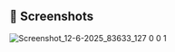 ## 📸 Screenshots

![Screenshot_12-6-2025_83633_127 0 0 1](https://github.com/user-attachments/assets/23efb4ac-7ee6-4997-8b07-b7611cec961c)

